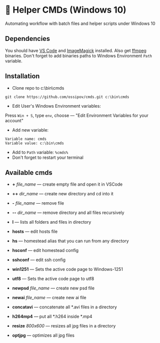 # 🧰 Helper CMDs (Windows 10)
Automating workflow with batch files and helper scripts under Windows 10

## Dependencies
You should have [VS Code](https://code.visualstudio.com/Download) and [ImageMagick](https://imagemagick.org/script/download.php#windows) installed. Also get [ffmpeg](https://ffmpeg.zeranoe.com/builds/) binaries. Don't forget to add binaries paths to Windows Environment `Path` variable.


## Installation
* Clone repo to c:\bin\cmds
```batch
git clone https://github.com/ossipov/cmds.git c:\bin\cmds
```
* Edit User's Windows Environment variables:

Press `Win + S`, type `env`, choose — "Edit Environment Variables for your account"

* Add new variable:
```
Variable name: cmds
Variable value: c:\bin\cmds
```
* Add to `Path` variable: `%cmds%`
* Don't forget to restart your terminal

## Available cmds
* **+** *file_name* — create empty file and open it in VSCode
* **++** *dir_name* — create new directory and cd into it
* **-** *file_name* — remove file
* **--** *dir_name* — remove directory and all files recursively
* **l** — lists all folders and files in directory
* **hosts** — edit hosts file
* **hs** — homestead alias that you can run from any directory
* **hsconf** — edit homestead config
* **sshconf** — edit ssh config
* **win1251** — Sets the active code page to Windows-1251
* **utf8** — Sets the active code page to utf8
* **newpsd** *file_name* — create new psd file 
* **newai** *file_name* — create new ai file 


* **concatavi** — concatenate all \*.avi files in a directory
* **h264mp4** — put all \*.h264 inside \*.mp4


* **resize** *800x600* — resizes all jpg files in a directory 
* **optjpg** — optimizes all jpg files

